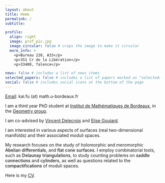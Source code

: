 ```yaml
---
layout: about
title: Home
permalink: /
subtitle: 

profile:
  align: right
  image: prof_pic.jpg
  image_circular: false # crops the image to make it circular
  more_info: > 
    <p>Bureau 220, A33</p>
    <p>351 Cr de la Libération</p>
    <p>33400, Talence</p>

news: false # includes a list of news items
selected_papers: false # includes a list of papers marked as "selected={true}"
social: false # includes social icons at the bottom of the page
---
```


<style>
  .bold-text {
    font-weight: bold; /* 使文字粗体 */
    font-weight: 500; /* 700 或更高的值可增强粗体效果 */
  }
</style>

<span class="font-weight-light"><a href="mailto:kai.fu@math.u-bordeaux.fr">Email</a>: kai.fu (at) math.u-bordeaux.fr</span>

<span class="font-weight-light">I am a third year PhD student at [Institut de Mathématiques de Bordeaux](https://www.math.u-bordeaux.fr/imb/), in the [Geometry group](https://www.math.u-bordeaux.fr/imb/geometrie).</span>

<span class="font-weight-light">I am co-advised by [Vincent Delecroix](https://www.labri.fr/perso/vdelecro/) and [Elise Goujard](https://www.math.u-bordeaux.fr/~egoujard/).</span>

<span class="font-weight-light">I am interested in various aspects of surfaces (real two-dimensional manifolds) and their associated moduli spaces.</span>

<span class="font-weight-light">My research focuses on the study of </span> 
<span class="bold-text"></span> <span class="font-weight-light">holomorphic and meromorphic</span> 
<span class="bold-text"> Abelian differentials</span>, 
<span class="font-weight-light">and</span> <span class="bold-text">flat cone surfaces</span>.
<span class="font-weight-light">I employ combinatorial tools, such as</span> 
<span class="bold-text">Delaunay triangulations</span><span class="font-weight-light">, to study counting problems on</span> 
<span class="bold-text">saddle connections</span> 
<span class="font-weight-light">and</span> 
<span class="bold-text">cylinders</span><span class="font-weight-light">, as well as questions related to the <span class="bold-text">compactifications</span> of moduli spaces.</span>

<span class="font-weight-light">Here is my <a href='./cv/cv.pdf'>CV</a>.</span>


